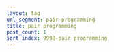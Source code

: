 ```yaml
---
layout: tag
url_segment: pair-programming
title: pair programming
post_count: 1
sort_index: 9998-pair programming
---
```

